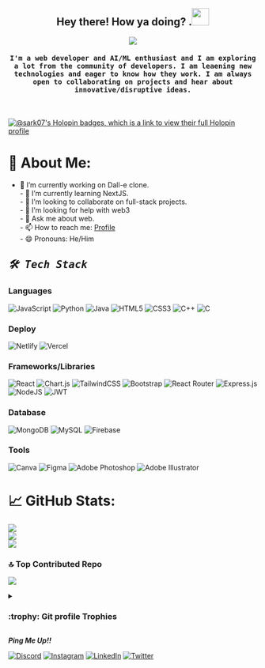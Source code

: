 <h2 align="center"> Hey there! How ya doing? .<img src="https://media.giphy.com/media/hvRJCLFzcasrR4ia7z/giphy.gif" width="35"></h2>

<p align="center">
  <a href="https://github.com/DenverCoder1/readme-typing-svg"><img src="https://readme-typing-svg.herokuapp.com?lines=Computer+Science,+AKCSIT+'24;Interested+in+blockchain!;Full-Stack+Web+Developer+!!;AI+ML+Enthusiast;Always+love+to+hear+about+new+ideas!&center=true&width=500&height=50"></a>
</p>

<h4 align="center"><samp>I'm a web developer and AI/ML enthusiast and I am exploring a lot from the community of developers. I am leaening new technologies and eager to know how they work.
 I am always open to collaborating on projects and hear about innovative/disruptive ideas.</samp></h4>
 <br />
 
 [![@sark07's Holopin badges, which is a link to view their full Holopin profile](https://holopin.me/sark07)](https://holopin.io/@sark07)
 
# 💫 About Me:
- 🔭 I’m currently working on Dall-e clone.<br>- 🌱 I’m currently learning NextJS.<br>- 👯 I’m looking to collaborate on full-stack projects.<br>- 🤔 I’m looking for help with web3<br>- 💬 Ask me about web.<br>- 📫 How to reach me: <a href="https://portfolio-pritam.vercel.app/">Profile</a><br>- 😄 Pronouns: He/Him


<h2 align="left"><samp><i><b>🛠️ Tech Stack </b></i></samp></h2>

### Languages
![JavaScript](https://img.shields.io/badge/javascript-%23323330.svg?style=for-the-badge&logo=javascript&logoColor=%23F7DF1E) ![Python](https://img.shields.io/badge/python-3670A0?style=for-the-badge&logo=python&logoColor=ffdd54) ![Java](https://img.shields.io/badge/java-%23ED8B00.svg?style=for-the-badge&logo=java&logoColor=white) ![HTML5](https://img.shields.io/badge/html5-%23E34F26.svg?style=for-the-badge&logo=html5&logoColor=white) ![CSS3](https://img.shields.io/badge/css3-%231572B6.svg?style=for-the-badge&logo=css3&logoColor=white) ![C++](https://img.shields.io/badge/c++-%2300599C.svg?style=for-the-badge&logo=c%2B%2B&logoColor=white) ![C](https://img.shields.io/badge/c-%2300599C.svg?style=for-the-badge&logo=c&logoColor=white) 

### Deploy

![Netlify](https://img.shields.io/badge/netlify-%23000000.svg?style=for-the-badge&logo=netlify&logoColor=#00C7B7) ![Vercel](https://img.shields.io/badge/vercel-%23000000.svg?style=for-the-badge&logo=vercel&logoColor=white) 

### Frameworks/Libraries

![React](https://img.shields.io/badge/react-%2320232a.svg?style=for-the-badge&logo=react&logoColor=%2361DAFB) ![Chart.js](https://img.shields.io/badge/chart.js-F5788D.svg?style=for-the-badge&logo=chart.js&logoColor=white) ![TailwindCSS](https://img.shields.io/badge/tailwindcss-%2338B2AC.svg?style=for-the-badge&logo=tailwind-css&logoColor=white) ![Bootstrap](https://img.shields.io/badge/bootstrap-%23563D7C.svg?style=for-the-badge&logo=bootstrap&logoColor=white) ![React Router](https://img.shields.io/badge/React_Router-CA4245?style=for-the-badge&logo=react-router&logoColor=white) ![Express.js](https://img.shields.io/badge/express.js-%23404d59.svg?style=for-the-badge&logo=express&logoColor=%2361DAFB) ![NodeJS](https://img.shields.io/badge/node.js-6DA55F?style=for-the-badge&logo=node.js&logoColor=white) ![JWT](https://img.shields.io/badge/JWT-black?style=for-the-badge&logo=JSON%20web%20tokens) 

### Database

![MongoDB](https://img.shields.io/badge/MongoDB-%234ea94b.svg?style=for-the-badge&logo=mongodb&logoColor=white) ![MySQL](https://img.shields.io/badge/mysql-%2300f.svg?style=for-the-badge&logo=mysql&logoColor=white) ![Firebase](https://img.shields.io/badge/firebase-%23039BE5.svg?style=for-the-badge&logo=firebase)

### Tools

![Canva](https://img.shields.io/badge/Canva-%2300C4CC.svg?style=for-the-badge&logo=Canva&logoColor=white) ![Figma](https://img.shields.io/badge/figma-%23F24E1E.svg?style=for-the-badge&logo=figma&logoColor=white) ![Adobe Photoshop](https://img.shields.io/badge/adobephotoshop-%2331A8FF.svg?style=for-the-badge&logo=adobephotoshop&logoColor=white) ![Adobe Illustrator](https://img.shields.io/badge/adobeillustrator-%23FF9A00.svg?style=for-the-badge&logo=adobeillustrator&logoColor=white)

# 📈 GitHub Stats:
![](https://github-readme-stats.vercel.app/api?username=sark-07&theme=dark&hide_border=false&include_all_commits=true&count_private=true)<br/>
![](https://github-readme-streak-stats.herokuapp.com/?user=sark-07&theme=dark&hide_border=false)<br/>
![](https://github-readme-stats.vercel.app/api/top-langs/?username=sark-07&theme=dark&hide_border=false&include_all_commits=true&count_private=true&layout=compact)

### 🔝 Top Contributed Repo
![](https://github-contributor-stats.vercel.app/api?username=sark-07&limit=5&theme=apprentice&combine_all_yearly_contributions=true)

<details>
    <summary> 
      <h3> :trophy: Git profile Trophies </h3>
    </summary>

 ![](https://github-profile-trophy.vercel.app/?username=sark-07&theme=onedark&no-frame=false&no-bg=false&margin-w=4) 
	
</details> 


<p align="left"><b><i>Ping Me Up!! </i></b></p>

[![Discord](https://img.shields.io/badge/Discord-%237289DA.svg?logo=discord&logoColor=white)](https://discord.gg/https://discord.gg/9aBnqCXF) [![Instagram](https://img.shields.io/badge/Instagram-%23E4405F.svg?logo=Instagram&logoColor=white)](https://instagram.com/pritam_07sarkar) [![LinkedIn](https://img.shields.io/badge/LinkedIn-%230077B5.svg?logo=linkedin&logoColor=white)](https://linkedin.com/in/pritam-sarkar-06208a260) [![Twitter](https://img.shields.io/badge/Twitter-%231DA1F2.svg?logo=Twitter&logoColor=white)](https://twitter.com/pritams_07) 
